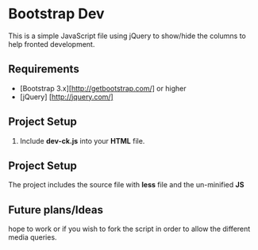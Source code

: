 # Bootstrap Dev

This is a simple JavaScript file using jQuery to show/hide the columns to help fronted development.

## Requirements

* [Bootstrap 3.x][http://getbootstrap.com/] or higher
* [jQuery] [http://jquery.com/]

## Project Setup

1. Include **dev-ck.js** into your **HTML** file.
> <script src="/js/dev.js"></script>

## Project Setup

The project includes the source file with **less** file and the un-minified **JS**
## Future plans/Ideas

hope to work or if you wish to fork the script in order to allow the different media queries.